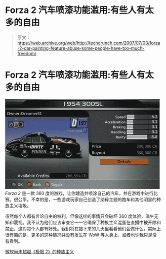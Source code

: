 # Forza 2 汽车喷漆功能滥用:有些人有太多的自由

> 原文：<https://web.archive.org/web/http://techcrunch.com/2007/07/03/forza-2-car-painting-feature-abuse-some-people-have-too-much-freedom/>

# Forza 2 汽车喷漆功能滥用:有些人有太多的自由

![forzaracism.jpg](img/82c2634faf1efad8c9d506dbc021b76b.png)
*Forza 2* 是一款 360 度的游戏，让你建造并喷涂自己的汽车，并在游戏中进行比赛。很公平。不幸的是，一些游戏玩家自己创造了纳粹主题的跑车和其他明显的种族主义垃圾。

虽然每个人都有言论自由的权利，但像这样的事情只会破坏 360 度体验，滋生无知和蔑视。我不认为他们应该审查它——它确保了种族主义混蛋在直播中被开除和禁止，这对每个人都有好处。我们将在接下来的几天里看看他们会做什么。实际上很有趣的是，更多的这种情况并没有发生在 WoW 等人身上，或者也许我只是没有看到。

[微软尚未超越《极限 2》的种族主义](https://web.archive.org/web/20130628165535/http://www.360-gamer.com/news.asp?id=1173)